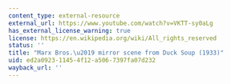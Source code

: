 ```yaml
---
content_type: external-resource
external_url: https://www.youtube.com/watch?v=VKTT-sy0aLg
has_external_license_warning: true
license: https://en.wikipedia.org/wiki/All_rights_reserved
status: ''
title: "Marx Bros.\u2019 mirror scene from Duck Soup (1933)"
uid: ed2a0923-1145-4f12-a506-7397fa07d232
wayback_url: ''
---
```

